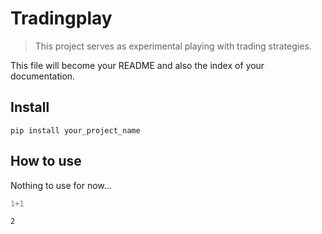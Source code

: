 # Tradingplay
> This project serves as experimental playing with trading strategies.


This file will become your README and also the index of your documentation.

## Install

`pip install your_project_name`

## How to use

Nothing to use for now...

```python
1+1
```




    2


